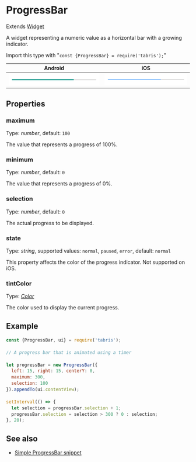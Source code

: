 ---
---
# ProgressBar

Extends [Widget](Widget.md)

A widget representing a numeric value as a horizontal bar with a growing indicator.

Import this type with "`const {ProgressBar} = require('tabris');`"

Android | iOS
--- | ---
![ProgressBar on Android](img/android/ProgressBar.png) | ![ProgressBar on iOS](img/ios/ProgressBar.png)

## Properties

### maximum

Type: *number*, default: `100`

The value that represents a progress of 100%.

### minimum

Type: *number*, default: `0`

The value that represents a progress of 0%.

### selection

Type: *number*, default: `0`

The actual progress to be displayed.

### state

Type: *string*, supported values: `normal`, `paused`, `error`, default: `normal`

This property affects the color of the progress indicator. Not supported on iOS.

### tintColor

Type: *[Color](../types.md#color)*

The color used to display the current progress.


## Example

```js
const {ProgressBar, ui} = require('tabris');

// A progress bar that is animated using a timer

let progressBar = new ProgressBar({
  left: 15, right: 15, centerY: 0,
  maximum: 300,
  selection: 100
}).appendTo(ui.contentView);

setInterval(() => {
  let selection = progressBar.selection + 1;
  progressBar.selection = selection > 300 ? 0 : selection;
}, 20);
```
## See also

- [Simple ProgressBar snippet](https://github.com/eclipsesource/tabris-js/tree/v2.0.0-rc2-dev.20170710+0912/snippets/progressbar.js)

